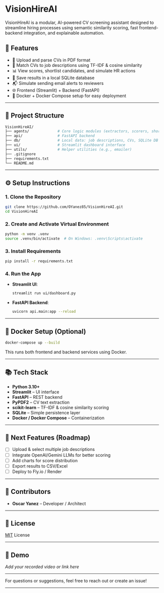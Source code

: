 # VisionHireAI

VisionHireAI is a modular, AI-powered CV screening assistant designed to streamline hiring processes using semantic similarity scoring, fast frontend-backend integration, and explainable automation.

## 🚀 Features

- 📄 Upload and parse CVs in PDF format
- 🧠 Match CVs to job descriptions using TF-IDF & cosine similarity
- 📊 View scores, shortlist candidates, and simulate HR actions
- 💾 Save results in a local SQLite database
- 📬 Simulate sending email alerts to reviewers
- 🌐 Frontend (Streamlit) + Backend (FastAPI)
- 🐳 Docker + Docker Compose setup for easy deployment

---

## 📂 Project Structure

```bash
VisionHireAI/
├── agents/             # Core logic modules (extractors, scorers, shortlister, etc.)
├── api/                # FastAPI backend
├── db/                 # Local data: job descriptions, CVs, SQLite DB
├── ui/                 # Streamlit dashboard interface
├── utils/              # Helper utilities (e.g., emailer)
├── .gitignore
├── requirements.txt
└── README.md
```

---

## ⚙️ Setup Instructions

### 1. Clone the Repository
```bash
git clone https://github.com/OYanez85/VisionHireAI.git
cd VisionHireAI
```

### 2. Create and Activate Virtual Environment
```bash
python -m venv .venv
source .venv/bin/activate  # On Windows: .venv\Scripts\activate
```

### 3. Install Requirements
```bash
pip install -r requirements.txt
```

### 4. Run the App
- **Streamlit UI**:
  ```bash
  streamlit run ui/dashboard.py
  ```
- **FastAPI Backend**:
  ```bash
  uvicorn api.main:app --reload
  ```

---

## 🐳 Docker Setup (Optional)

```bash
docker-compose up --build
```

This runs both frontend and backend services using Docker.

---

## 📚 Tech Stack

- **Python 3.10+**
- **Streamlit** – UI interface
- **FastAPI** – REST backend
- **PyPDF2** – CV text extraction
- **scikit-learn** – TF-IDF & cosine similarity scoring
- **SQLite** – Simple persistence layer
- **Docker / Docker Compose** – Containerization

---

## 🎯 Next Features (Roadmap)

- [ ] Upload & select multiple job descriptions
- [ ] Integrate OpenAI/Gemini LLMs for better scoring
- [ ] Add charts for score distribution
- [ ] Export results to CSV/Excel
- [ ] Deploy to Fly.io / Render

---

## 🤝 Contributors
- **Oscar Yanez** – Developer / Architect

---

## 📄 License
[MIT](LICENSE) License

---

## 📸 Demo
_Add your recorded video or link here_

---

For questions or suggestions, feel free to reach out or create an issue!

---
